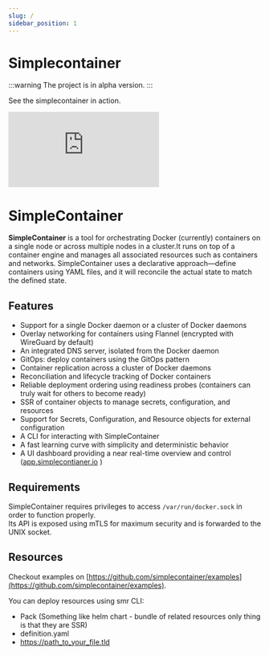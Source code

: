 ```yaml
---
slug: /
sidebar_position: 1
---
```


# Simplecontainer

:::warning
The project is in alpha version.
:::

See the simplecontainer in action.

<iframe src="https://www.youtube.com/embed/RTu4sj-7qeA?si=cHBtiujoQlMttjJO" title="YouTube video player" frameborder="0" allow="accelerometer; autoplay; clipboard-write; encrypted-media; gyroscope; picture-in-picture; web-share" referrerpolicy="strict-origin-when-cross-origin" allowfullscreen></iframe>

# SimpleContainer

**SimpleContainer** is a tool for orchestrating Docker (currently) containers on a single node or across multiple nodes in a cluster.It runs on top of a container engine and manages all associated resources such as containers and networks. SimpleContainer uses a declarative approach—define containers using YAML files, and it will reconcile the actual state to match the defined state.

## Features

- Support for a single Docker daemon or a cluster of Docker daemons
- Overlay networking for containers using Flannel (encrypted with WireGuard by default)
- An integrated DNS server, isolated from the Docker daemon
- GitOps: deploy containers using the GitOps pattern
- Container replication across a cluster of Docker daemons
- Reconciliation and lifecycle tracking of Docker containers
- Reliable deployment ordering using readiness probes (containers can truly wait for others to become ready)
- SSR of container objects to manage secrets, configuration, and resources
- Support for Secrets, Configuration, and Resource objects for external configuration
- A CLI for interacting with SimpleContainer
- A fast learning curve with simplicity and deterministic behavior
- A UI dashboard providing a near real-time overview and control ([app.simplecontianer.io](https://app.simplecontainer.io)
  )

## Requirements

SimpleContainer requires privileges to access `/var/run/docker.sock` in order to function properly.  
Its API is exposed using mTLS for maximum security and is forwarded to the UNIX socket.


## Resources
Checkout examples on [https://github.com/simplecontainer/examples](https://github.com/simplecontainer/examples).

You can deploy resources using smr CLI:
- Pack (Something like helm chart - bundle of related resources only thing is that they are SSR)
- definition.yaml
- https://path_to_your_file.tld


